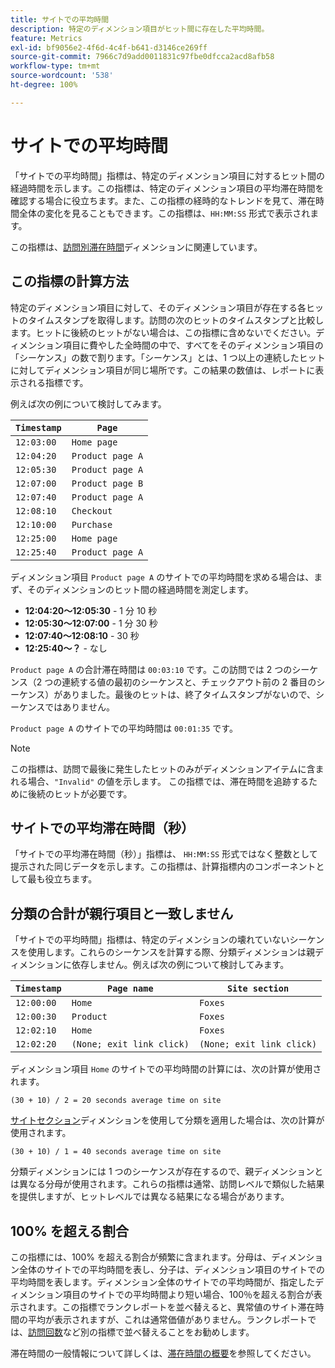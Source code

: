 ```yaml
---
title: サイトでの平均時間
description: 特定のディメンション項目がヒット間に存在した平均時間。
feature: Metrics
exl-id: bf9056e2-4f6d-4c4f-b641-d3146ce269ff
source-git-commit: 7966c7d9add0011831c97fbe0dfcca2acd8afb58
workflow-type: tm+mt
source-wordcount: '538'
ht-degree: 100%

---
```


# サイトでの平均時間

「サイトでの平均時間」指標は、特定のディメンション項目に対するヒット間の経過時間を示します。この指標は、特定のディメンション項目の平均滞在時間を確認する場合に役立ちます。また、この指標の経時的なトレンドを見て、滞在時間全体の変化を見ることもできます。この指標は、`HH:MM:SS` 形式で表示されます。

この指標は、[訪問別滞在時間](../dimensions/time-spent-per-visit.md)ディメンションに関連しています。

## この指標の計算方法

特定のディメンション項目に対して、そのディメンション項目が存在する各ヒットのタイムスタンプを取得します。訪問の次のヒットのタイムスタンプと比較します。ヒットに後続のヒットがない場合は、この指標に含めないでください。ディメンション項目に費やした全時間の中で、すべてをそのディメンション項目の「シーケンス」の数で割ります。「シーケンス」とは、1 つ以上の連続したヒットに対してディメンション項目が同じ場所です。この結果の数値は、レポートに表示される指標です。

例えば次の例について検討してみます。

| `Timestamp` | `Page` |
| --- | --- |
| `12:03:00` | `Home page` |
| `12:04:20` | `Product page A` |
| `12:05:30` | `Product page A` |
| `12:07:00` | `Product page B` |
| `12:07:40` | `Product page A` |
| `12:08:10` | `Checkout` |
| `12:10:00` | `Purchase` |
| `12:25:00` | `Home page` |
| `12:25:40` | `Product page A` |


ディメンション項目 `Product page A` のサイトでの平均時間を求める場合は、まず、そのディメンションのヒット間の経過時間を測定します。

* **12:04:20～12:05:30** - 1 分 10 秒
* **12:05:30～12:07:00** - 1 分 30 秒
* **12:07:40～12:08:10** - 30 秒
* **12:25:40～？** - なし

`Product page A` の合計滞在時間は `00:03:10` です。この訪問では 2 つのシーケンス（2 つの連続する値の最初のシーケンスと、チェックアウト前の 2 番目のシーケンス）がありました。最後のヒットは、終了タイムスタンプがないので、シーケンスではありません。

`Product page A` のサイトでの平均時間は `00:01:35` です。

>[!NOTE]
>
>この指標は、訪問で最後に発生したヒットのみがディメンションアイテムに含まれる場合、`"Invalid"` の値を示します。 この指標では、滞在時間を追跡するために後続のヒットが必要です。

## サイトでの平均滞在時間（秒）

「サイトでの平均滞在時間（秒）」指標は、 `HH:MM:SS` 形式ではなく整数として提示された同じデータを示します。この指標は、計算指標内のコンポーネントとして最も役立ちます。

## 分類の合計が親行項目と一致しません

「サイトでの平均時間」指標は、特定のディメンションの壊れていないシーケンスを使用します。これらのシーケンスを計算する際、分類ディメンションは親ディメンションに依存しません。例えば次の例について検討してみます。

| `Timestamp` | `Page name` | `Site section` |
| --- | --- | --- |
| `12:00:00` | `Home` | `Foxes` |
| `12:00:30` | `Product` | `Foxes` |
| `12:02:10` | `Home` | `Foxes` |
| `12:02:20` | `(None; exit link click)` | `(None; exit link click)` |

ディメンション項目 `Home` のサイトでの平均時間の計算には、次の計算が使用されます。

```text
(30 + 10) / 2 = 20 seconds average time on site
```

[サイトセクション](../dimensions/site-section.md)ディメンションを使用して分類を適用した場合は、次の計算が使用されます。

```text
(30 + 10) / 1 = 40 seconds average time on site
```

分類ディメンションには 1 つのシーケンスが存在するので、親ディメンションとは異なる分母が使用されます。これらの指標は通常、訪問レベルで類似した結果を提供しますが、ヒットレベルでは異なる結果になる場合があります。

## 100% を超える割合

この指標には、100% を超える割合が頻繁に含まれます。分母は、ディメンション全体のサイトでの平均時間を表し、分子は、ディメンション項目のサイトでの平均時間を表します。ディメンション全体のサイトでの平均時間が、指定したディメンション項目のサイトでの平均時間より短い場合、100％を超える割合が表示されます。この指標でランクレポートを並べ替えると、異常値のサイト滞在時間の平均が表示されますが、これは通常価値がありません。ランクレポートでは、[訪問回数](visits.md)など別の指標で並べ替えることをお勧めします。

滞在時間の一般情報について詳しくは、[滞在時間の概要](time-spent.md)を参照してください。
